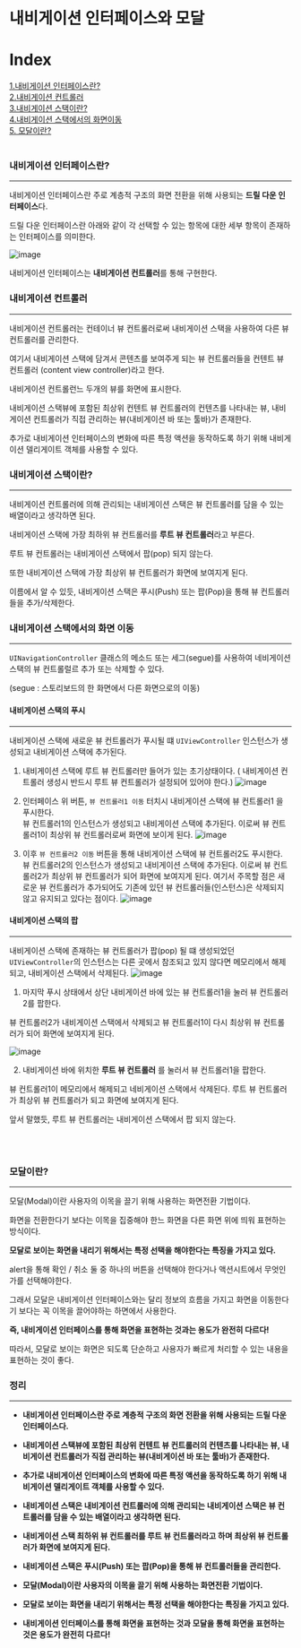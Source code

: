 # 내비게이션 인터페이스와 모달

# Index

[1.내비게이션 인터페이스란?](#내비게이션-인터페이스란?)<br>
[2.내비게이션 컨트롤러](#내비게이션-컨트롤러)<br>
[3.내비게이션 스택이란?](#내비게이션-스택이란?)<br>
[4.내비게이션 스택에서의 화면이동](#내비게이션-스택에서의-화면이동)<br>
[5. 모달이란?](#모달이란?)
<br><br>

### 내비게이션 인터페이스란?
---

내비게이션 인터페이스란 주로 계층적 구조의 화면 전환을 위해 사용되는 **드릴 다운 인터페이스**다.

드릴 다운 인터페이스란 아래와 같이 각 선택할 수 있는 항목에 대한 세부 항목이 존재하는 인터페이스를 의미한다.

![image](https://user-images.githubusercontent.com/33051018/79723716-3552ce00-8321-11ea-9162-a0f0a128e32a.png)

내비게이션 인터페이스는 **내비게이션 컨트롤러**를 통해 구현한다.

### 내비게이션 컨트롤러
---

내비게이션 컨트롤러는 컨테이너 뷰 컨트롤러로써 내비게이션 스택을 사용하여 다른 뷰 컨트롤러를 관리한다.

여기서 내비게이션 스택에 담겨서 콘텐츠를 보여주게 되는 뷰 컨트롤러들을 컨텐트 뷰 컨트롤러 (content view controller)라고 한다.

내비게이션 컨트롤런느 두개의 뷰를 화면에 표시한다.

내비게이션 스택뷰에 포함된 최상위 컨텐트 뷰 컨트롤러의 컨텐츠를 나타내는 뷰, 내비게이션 컨트롤러가 직접 관리하는 뷰(내비게이션 바 또는 툴바)가 존재한다.

추가로 내비게이션 인터페이스의 변화에 따른 특정 액션을 동작하도록 하기 위해 내비게이션 델리게이트 객체를 사용할 수 있다.

### 내비게이션 스택이란?
---

내비게이션 컨트롤러에 의해 관리되는 내비게이션 스택은 뷰 컨트롤러를 담을 수 있는 배열이라고 생각하면 된다.

내비게이션 스택에 가장 최하위 뷰 컨트롤러를 **루트 뷰 컨트롤러**라고 부른다.

루트 뷰 컨트롤러는 내비게이션 스택에서 팝(pop) 되지 않는다. 

또한 내비게이션 스택에 가장 최상위 뷰 컨트롤러가 화면에 보여지게 된다.

이름에서 알 수 있듯, 내비게이션 스택은 푸시(Push) 또는 팝(Pop)을 통해 뷰 컨트롤러들을 추가/삭제한다.

### 내비게이션 스택에서의 화면 이동
---

`UINavigationController` 클래스의 메소드 또는 세그(segue)를 사용하여 네비게이션 스택의 뷰 컨트롤럴르 추가 또는 삭제할 수 있다.

(segue : 스토리보드의 한 화면에서 다른 화면으로의 이동)

#### 내비게이션 스택의 푸시
---

내비게이션 스택에 새로운 뷰 컨트롤러가 푸시될 떄 `UIViewController` 인스턴스가 생성되고 내비게이션 스택에 추가된다.

1. 내비게이션 스택에 루트 뷰 컨트롤러만 들어가 있는 초기상태이다. ( 내비게이션 컨트롤러 생성시 반드시 루트 뷰 컨트롤러가 설정되어 있어야 한다.)
![image](https://user-images.githubusercontent.com/33051018/79725476-3e916a00-8324-11ea-8f02-f501091dddea.png)

2. 인터페이스 위 버튼, `뷰 컨트롤러1 이동` 터치시 내비게이션 스택에 뷰 컨트롤러1 을 푸시한다.<br>뷰 컨트롤러1의 인스턴스가 생성되고 내비게이션 스택에 추가된다. 이로써 뷰 컨트롤러1이 최상위 뷰 컨트롤러로써 화면에 보이게 된다.
![image](https://user-images.githubusercontent.com/33051018/79725592-67196400-8324-11ea-812a-4c9441826f29.png)

3. 이후 `뷰 컨트롤러2 이동` 버튼을 통해 내비게이션 스택에 뷰 컨트롤러2도 푸시한다. <br>뷰 컨트롤러2의 인스턴스가 생성되고 내비게이션 스택에 추가된다.
이로써 뷰 컨트롤러2가 최상위 뷰 컨트롤러가 되어 화면에 보여지게 된다.
여기서 주목할 점은 새로운 뷰 컨트롤러가 추가되어도 기존에 있던 뷰 컨트롤러들(인스턴스)은 삭제되지 않고 유지되고 있다는 점이다.
![image](https://user-images.githubusercontent.com/33051018/79726525-e491a400-8325-11ea-8849-5e543445b00a.png)


#### 내비게이션 스택의 팝
---

내비게이션 스택에 존재하는 뷰 컨트롤러가 팝(pop) 될 떄 생성되었던 `UIViewController`의 인스턴스는 다른 곳에서 참조되고 있지 않다면 메모리에서 해제되고, 내비게이션 스택에서 삭제된다.
![image](https://user-images.githubusercontent.com/33051018/79726599-068b2680-8326-11ea-8123-d9de72583846.png)


1. 마지막 푸시 상태에서 상단 내비게이션 바에 있는 뷰 컨트롤러1을 눌러 뷰 컨트롤러2를 팝한다. 

뷰 컨트롤러2가 내비게이션 스택에서 삭제되고 뷰 컨트롤러1이 다시 최상위 뷰 컨트롤러가 되어 화면에 보여지게 된다.

![image](https://user-images.githubusercontent.com/33051018/79726555-efe4cf80-8325-11ea-8c8c-a931a0727a6d.png)

2. 내비게이션 바에 위치한 **루트 뷰 컨트롤러** 를 눌러서 뷰 컨트롤러1을 팝한다.

뷰 컨트롤러1이 메모리에서 해제되고 네비게이션 스택에서 삭제된다. 루트 뷰 컨트롤러가 최상위 뷰 컨트롤러가 되고 화면에 보여지게 된다.

앞서 말했듯, 루트 뷰 컨트롤러는 내비게이션 스택에서 팝 되지 않는다.

<br><br>

### 모달이란?
---

모달(Modal)이란 사용자의 이목을 끌기 위해 사용하는 화면전환 기법이다.

화면을 전환한다기 보다는 이목을 집중해야 한느 화면을 다른 화면 위에 띄워 표현하는 방식이다.

**모달로 보이는 화면을 내리기 위해서는 특정 선택을 해야한다는 특징을 가지고 있다.**

alert을 통해 확인 / 취소 둘 중 하나의 버튼을 선택해야 한다거나 액션시트에서 무엇인가를 선택해야한다.

그래서 모달은 내비게이션 인터페이스와는 달리 정보의 흐름을 가지고 화면을 이동한다기 보다는 꼭 이목을 끌어야하는 하면에서 사용한다.

**즉, 내비게이션 인터페이스를 통해 화면을 표현하는 것과는 용도가 완전히 다르다!**

따라서, 모달로 보이는 화면은 되도록 단순하고 사용자가 빠르게 처리할 수 있는 내용을 표현하는 것이 좋다.


### 정리
---

-   **내비게이션 인터페이스란 주로 계층적 구조의 화면 전환을 위해 사용되는 드릴 다운 인터페이스다.**
-   **내비게이션 스택뷰에 포함된 최상위 컨텐트 뷰 컨트롤러의 컨텐츠를 나타내는 뷰, 내비게이션 컨트롤러가 직접 관리하는 뷰(내비게이션 바 또는 툴바)가 존재한다.**
-   **추가로 내비게이션 인터페이스의 변화에 따른 특정 액션을 동작하도록 하기 위해 내비게이션 델리게이트 객체를 사용할 수 있다.**
-   **내비게이션 스택은 내비게이션 컨트롤러에 의해 관리되는 내비게이션 스택은 뷰 컨트롤러를 담을 수 있는 배열이라고 생각하면 된다.**
-   **내비게이션 스택 최하위 뷰 컨트롤러를 루트 뷰 컨트롤러라고 하며 최상위 뷰 컨트롤러가 화면에 보여지게 된다.**
-   **내비게이션 스택은 푸시(Push) 또는 팝(Pop)을 통해 뷰 컨트롤러들을 관리한다.**

-   **모달(Modal)이란 사용자의 이목을 끌기 위해 사용하는 화면전환 기법이다.**

-   **모달로 보이는 화면을 내리기 위해서는 특정 선택을 해야한다는 특징을 가지고 있다.**

-   **내비게이션 인터페이스를 통해 화면을 표현하는 것과 모달을 통해 화면을 표현하는것은 용도가 완전히 다르다!**

